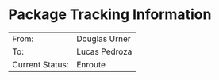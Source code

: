 <style>
    .headerless th {
        display: none;
    }
</style>

<div class="headerless">
  
# Package Tracking Information

|       |                          |
|-------|--------------------------|
| From: | Douglas Urner            |
| To:   | Lucas Pedroza            |
| Current Status: | Enroute        |
